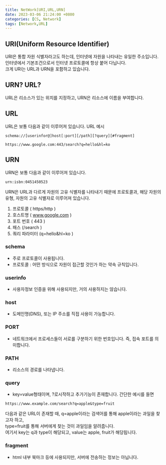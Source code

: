 ```yaml
---
title: NetWork[URI,URL,URN]
date: 2023-03-06 21:24:00 +0800
categories: [CS, Network]
tags: [Network,URL]
---
```

## URI(Uniform Resource Identifier)
URI은 통합 자원 식별자라고도 하는데, 인터넷에 자원을 나타내는 유일한 주소입니다.<br/>
인터넷에서 기본조건으로서 인터넷 프로토콜에 항상 붙어 다닙니다.<br/>
크게 URI는 URL과 URN을 포함하고 있습니다.<br/>

## URN? URL?
URL은 리소스가 있는 위치를 지정하고, URN은 리소스에 이름을 부여합니다.

## URL
URL은 보통 다음과 같이 이루어져 있습니다.
URL 예시
```
schema://[userinfor@]host[:port][/path][?query][#fragment]

https://www.google.com:443/search?q=hello&hl=ko
```

## URN
URN은 보통 다음과 같이 이루어져 있습니다.
```
urn:isbn:0451450523
```
URN은 URL과 다르게 자원의 고유 식별자를 나타내기 때문에 프로토콜과, 해당 자원의 유형, 자원의 고유 식별자로 이루어져 있습니다.  

1. 프로토콜 ( https/http )
2. 호스트명 ( www.google.com )
3. 포트 번호 ( 443 )
4. 패스 (/search )
5. 쿼리 파라미터 (q=hello&hl=ko )

### schema
- 주로 프로토콜이 사용됩니다.
- 프로토콜 : 어떤 방식으로 자원이 접근할 것인가 하는 약속 규칙입니다.

### userinfo
- 사용자정보 인증을 위해 사용되지만, 거의 사용하지는 않습니다.

### host
- 도메인명(DNS), 또는 IP 주소를 직접 사용이 가능합니다.

### PORT
- 네트워크에서 프로세스들이 서로를 구분하기 위한 번호입니다. 즉, 접속 포트를 의미합니다. 

### PATH
- 리소스의 경로를 나타냅니다.

### query
- key=value형태이며, ?로시작하고 추가기능이 존재합니다.
간단한 예시를 들면
```
https://www.example.com/search?q=apple&type=fruit
```
다음과 같은 URL이 존재할 때, q=apple이라는 검색어를 통해 apple이라는 과일을 찾고자 하고,<br/>
type=fruit를 통해 서버에게 찾는 것이 과일임을 알려줍니다.<br/>
여기서 key는 q과 type이 해당되고, value는 apple, fruit가 해당됩니다.<br/>
### fragment
- html 내부 북마크 등에 사용되지만, 서버에 전송하는 정보는 아닙니다.